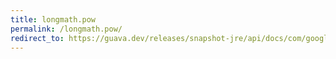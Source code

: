 ```yaml
---
title: longmath.pow
permalink: /longmath.pow/
redirect_to: https://guava.dev/releases/snapshot-jre/api/docs/com/google/common/math/LongMath.html#pow-long-int-
---
```

